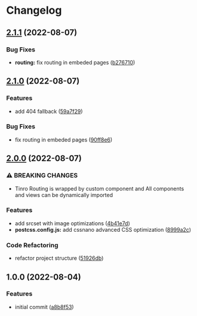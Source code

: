 # Changelog

## [2.1.1](https://github.com/Rajaniraiyn/modern-web-boilerplate/compare/v2.1.0...v2.1.1) (2022-08-07)


### Bug Fixes

* **routing:** fix routing in embeded pages ([b276710](https://github.com/Rajaniraiyn/modern-web-boilerplate/commit/b276710f19d855b481df33a0b85c92af54479b81))

## [2.1.0](https://github.com/Rajaniraiyn/modern-web-boilerplate/compare/v2.0.0...v2.1.0) (2022-08-07)

### Features

- add 404 fallback ([59a7f29](https://github.com/Rajaniraiyn/modern-web-boilerplate/commit/59a7f299d049bf7e2fd782600d4fdad3e4662f88))

### Bug Fixes

- fix routing in embeded pages ([90ff8e6](https://github.com/Rajaniraiyn/modern-web-boilerplate/commit/90ff8e6f1d4b792c21870dda57d25b59599f8775))

## [2.0.0](https://github.com/Rajaniraiyn/modern-web-boilerplate/compare/v1.0.0...v2.0.0) (2022-08-07)

### ⚠ BREAKING CHANGES

- Tinro Routing is wrapped by custom component and All components and views can be dynamically imported

### Features

- add srcset with image optimizations ([4b41e7d](https://github.com/Rajaniraiyn/modern-web-boilerplate/commit/4b41e7d73cd02a17a0837fdcee8a243ec55e06aa))
- **postcss.config.js:** add cssnano advanced CSS optimization ([8999a2c](https://github.com/Rajaniraiyn/modern-web-boilerplate/commit/8999a2cd0352804add32ac747dc17409a19e34fb))

### Code Refactoring

- refactor project structure ([51926db](https://github.com/Rajaniraiyn/modern-web-boilerplate/commit/51926db1daba915daf1e1bb2394aa38f62747ffe))

## 1.0.0 (2022-08-04)

### Features

- initial commit ([a8b8f53](https://github.com/Rajaniraiyn/modern-web-boilerplate/commit/a8b8f53e8aace9e5d4eb1befe8dffecbd0f4d323))
